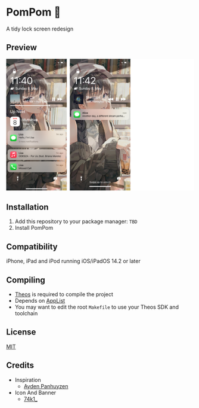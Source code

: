# PomPom 🍬
A tidy lock screen redesign

## Preview
<img src="Preview.png">

## Installation
1. Add this repository to your package manager: `TBD`
2. Install PomPom

## Compatibility
iPhone, iPad and iPod running iOS/iPadOS 14.2 or later

## Compiling
  - [Theos](https://theos.dev/) is required to compile the project
  - Depends on [AppList](https://github.com/rpetrich/AppList)
  - You may want to edit the root `Makefile` to use your Theos SDK and toolchain

## License
[MIT](https://github.com/Traurige/PomPom/blob/main/LICENSE)

## Credits
  - Inspiration
    - [Ayden Panhuyzen](https://twitter.com/aydenpanhuyzen)
  - Icon And Banner
    - [74k1_](https://twitter.com/74k1_)
